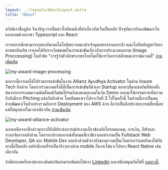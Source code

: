 ```yaml
---
layout: ../layouts/AboutLayout.astro
title: "About"
---
```


สวัสดีเราชื่อภูดิท จึงเจริญ เราเป็นชาวไอทีคนนึงที่ทำเกี่ยวกับเว็บเป็นหลัก ปัจจุบันเรายังคงพัฒนาเว็บและแอพด้วยภาษา Typescript และ React 

เราจบการศึกษามาจากสถาบันเทคโนโลยีพระจอมเกล้าเจ้าคุณทหารลาดกระบัง คณะไอทีหลักสูตรวิทยาศาสตรบัณฑิต เราเคยได้รับรางวัลชมเชยในการแข่งขันเกี่ยวกับการประมวลผลภาพ (Image Proccessing) ในหัวข้อ "การรู้จำตัวอักษรภาษาไทยโดยใช้การวิเคราะห์ลักษณะกราฟความถี่" [อ่านเพิ่มเติม](https://www.it.kmitl.ac.th/th/achievement/1613)

<div>
  <img src="/assets/award-1.jpg" class="sm:w-4/5 mx-auto rounded-md" alt="my-award-image-processing">
</div>

นอกจานี้เราเคยได้ไปร่วมการแข่งขันในงาน Allianz Ayudhya Activator ในด้าน Insure Tech อีกด้วย
โดยการร่วมงานครั้งนี้ก็เป็นการแข่งขันที่นำเอา Startup หลายๆที่มาแข่งกันที่ต้องตั้งต้นจากการระดมความคิดตั้งแต่เริ่มต้นไปจนถึงแสดงผลงานในวัน Demo ออกมาให้กรรมการเห็นรวมถึงยังมีการ Pitching แข่งกันอีกด้วย โดยทีมของเราได้รางวัลที่ 3 ไปในครั้งนี้ ในส่วนนี้เราเป็นคนช่วยพัฒนาเว็บตัวอย่างรวมถึงการ Deployment ของ AWS ด้วย ถือว่าเป็นอีกประสบการณ์ที่เหนื่อยแต่ก็สนุกมากในเวลาเดียวกัน [อ่านเพิ่มเติม](https://www.it.kmitl.ac.th/th/achievement/1613)

<div>
  <img src="/assets/award-2.jpg" class="sm:w-4/5 mx-auto rounded-md" alt="my-award-alliance-activator">
</div>

นอกเหนือจากที่กล่าวมาเราก็ยังมีประสบการณ์ทำงานเกี่ยวข้องกับโทรคมนาคม, การเงิน, กีฬาและระบบจัดการหลังบ้าน โดยจากประสบการณ์ทั้งหมดที่เรามีเราเคยทำงานเป็น Fullstack Web Developer, QA และ Mobile Dev มาแล้วส่วนตัวเรายังชอบความเป็นเว็บมากกว่าเลยยังคงโฟกัสทางนี้เป็นหลัก แต่ถ้ามีงานที่จำเป็นจริงๆทางด้าน mobile ก็คงจะได้แวะไปทาง React Native เช่นเดียวกัน

ถ้ามีคำถามหรือหาช่องทางติดต่อกันสามารถติดต่อได้ทาง [LinkedIn](https://www.linkedin.com/in/phuditc) และสนับสนุนกันได้ที่ [กดตรงนี้](https://buymeacoffee.com/phuditc).
